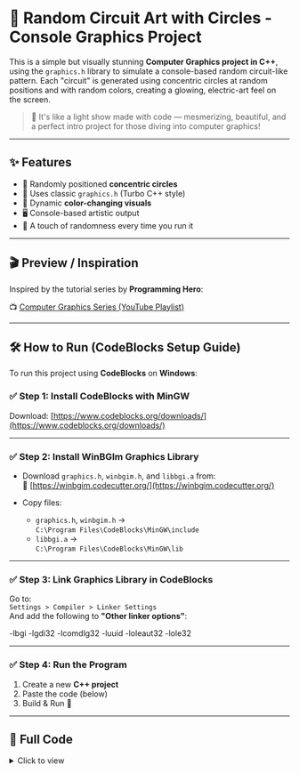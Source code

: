 # 🔆 Random Circuit Art with Circles - Console Graphics Project

This is a simple but visually stunning **Computer Graphics project in C++**, using the `graphics.h` library to simulate a console-based random circuit-like pattern. Each "circuit" is generated using concentric circles at random positions and with random colors, creating a glowing, electric-art feel on the screen.

> 🌈 It's like a light show made with code — mesmerizing, beautiful, and a perfect intro project for those diving into computer graphics!

---

## ✨ Features

- 🎯 Randomly positioned **concentric circles**
- 🎨 Uses classic `graphics.h` (Turbo C++ style)
- 🌈 Dynamic **color-changing visuals**
- 🖥️ Console-based artistic output
- 🎲 A touch of randomness every time you run it

---

## 🎬 Preview / Inspiration

Inspired by the tutorial series by **Programming Hero**:

📺 [Computer Graphics Series (YouTube Playlist)](https://www.youtube.com/watch?v=TEMhWt9WwTA&list=PLAsPrIlN9FQdotpyRWoxo7dBUyurlBUH7)

---

## 🛠️ How to Run (CodeBlocks Setup Guide)

To run this project using **CodeBlocks** on **Windows**:

### ✅ Step 1: Install CodeBlocks with MinGW  
Download: [https://www.codeblocks.org/downloads/](https://www.codeblocks.org/downloads/)

---

### ✅ Step 2: Install WinBGIm Graphics Library  

- Download `graphics.h`, `winbgim.h`, and `libbgi.a` from:  
  🔗 [https://winbgim.codecutter.org/](https://winbgim.codecutter.org/)

- Copy files:
  - `graphics.h`, `winbgim.h` →  
    `C:\Program Files\CodeBlocks\MinGW\include`
  - `libbgi.a` →  
    `C:\Program Files\CodeBlocks\MinGW\lib`

---

### ✅ Step 3: Link Graphics Library in CodeBlocks

Go to:  
`Settings > Compiler > Linker Settings`  
And add the following to **"Other linker options"**:

-lbgi -lgdi32 -lcomdlg32 -luuid -loleaut32 -lole32

---

### ✅ Step 4: Run the Program

1. Create a new **C++ project**  
2. Paste the code (below)  
3. Build & Run 🎉

---

## 📁 Full Code

<details>
<summary>Click to view</summary>

```cpp
#include<time.h>
#include<graphics.h>
#include<stdio.h>
#include<bits/stdc++.h>
#include<conio.h>
#include<windows.h>
#include<cmath>
#include<ctime>

void cir(int r, int a, int b, int clr) {
    int x = 0, y = r;
    while (x <= y) {
        putpixel(x + a, y + b, clr);
        putpixel(x + a, -y + b, clr);
        putpixel(-x + a, y + b, clr);
        putpixel(-x + a, -y + b, clr);
        putpixel(y + a, x + b, clr);
        putpixel(y + a, -x + b, clr);
        putpixel(-y + a, x + b, clr);
        putpixel(-y + a, -x + b, clr);
        y = sqrt(pow(r, 2) - pow(x, 2));
        x++;
    }
}

int main() {
    int gd = DETECT, gm;
    initgraph(&gd, &gm, "");
    int a = getmaxx();
    int b = getmaxy();
    setcolor(14);

    for (int i = 1; i < 100; i++) {
        float x = rand() % a;
        float y = rand() % b;
        for (int j = 1; j < 100; j++) {
            int clr = rand() % j;
            cir(j, x, y, clr);
        }
    }

    getch();
    closegraph();
    return 0;
}
</details>

